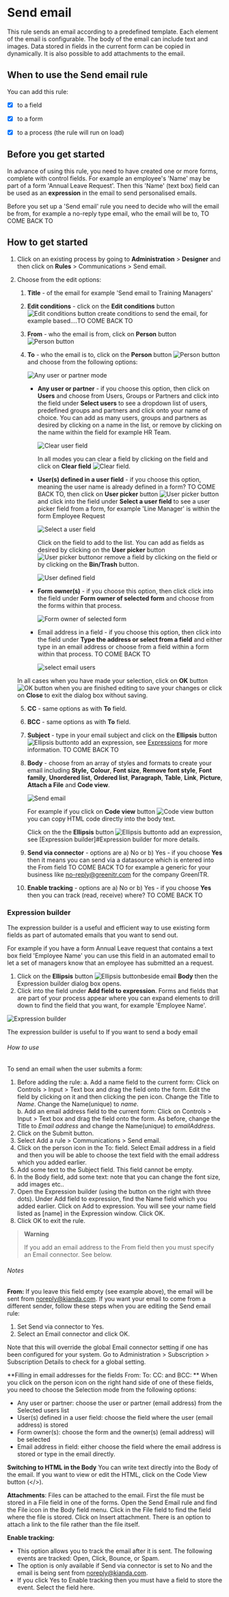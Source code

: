 # Send email #

This rule sends an email according to a predefined template.  Each element of the email is configurable.  The body of the email can include text and images.  Data stored in fields in the current form can be copied in dynamically.  It is also possible to add attachments to the email.



## When to use the Send email rule

You can add this rule:

- [x] to a field
- [x] to a form 
- [x] to a process (the rule will run on load)



## Before you get started ##

In advance of using this rule, you need to have created one or more forms, complete with control fields. For example an employee's 'Name' may be part of a form 'Annual Leave Request'. Then this 'Name' (text box) field can be used as an **expression** in the email to send personalised emails. 

Before you set up a 'Send email' rule you need to decide who will the email be from, for example a no-reply type email, who the email will be to, TO COME BACK TO





## **How to get started**

1. Click on an existing process by going to **Administration** > **Designer** and then click on **Rules** > Communications > Send email. 

2. Choose from the edit options:

   1. **Title** - of the email for example 'Send email to Training Managers'

   2. **Edit conditions** - click on the **Edit conditions** button ![Edit conditions button](images/editconditions.png) create conditions to send the email, for example based....TO COME BACK TO

   3. **From** - who the email is from, click on **Person** button ![Person button](images/person.png)

   4. **To** - who the email is to, click on the **Person** button ![Person button](images/person.png)and choose from the following options:

      ![Any user or partner mode](images/anygroups.png)

      - **Any user or partner** - if you choose this option, then click on **Users** and choose from Users, Groups or Partners and click into the field under **Select users** to see a dropdown list of users, predefined groups and partners and click onto your name of choice. You can add as many users, groups and partners as desired by clicking on a name in the list, or remove by clicking on the name within the field for example HR Team. 

        ![Clear user field](images/clearfield.png)
   
        In all modes you can clear a field by clicking on the field and click on **Clear field** ![Clear field](images/x.png).
   
      - **User(s) defined in a user field** - if you choose this option, meaning the user name is already defined in a form? TO COME BACK TO, then click on **User picker** button ![User picker button](images/userpicker.png) and click into the field under **Select a user field** to see a user picker field from a form, for example 'Line Manager' is within the form Employee Request
   
        ![Select a user field](images/userpickerfield.png)
   
        Click on the field to add to the list. You can add as fields as desired by clicking on the **User picker** button ![User picker button](images/userpicker.png)or remove a field by clicking on the field or by clicking on the **Bin/Trash** button. 
   
        ![User defined field](images/nameduserpicker.png)
   
        
   
      - **Form owner(s)** - if you choose this option, then click click into the field under **Form owner of selected form** and choose from the forms within that process.
   
        ![Form owner of selected form](images/formowners.png)
   
      - Email address in a field - if you choose this option, then click into the field under **Type the address or select from a field** and either type in an email address or choose from a field within a form within that process. TO COME BACK TO
      
        ![select email users](images/selectemailusers.png)
   
   In all cases when you have made your selection, click on  **OK** button ![OK button](C:\Kianda\docs-dev\rules\communications\send_email.assets\ok.png) when you are finished editing to save your changes or click on **Close** to exit the dialog box without saving.
   
   5. **CC** - same options as with **To** field.
   
   5. **BCC** - same options as with **To** field.
   
   5. **Subject** - type in your email subject and click on the **Ellipsis** button ![Ellipsis button](C:\Kianda\docs-dev\rules\communications\send_email.assets\ellipsis.png)to add an expression, see [Expressions](expressions.md) for more information. TO COME BACK TO
   
   5. **Body** - choose from an array of styles and formats to create your email including **Style,** **Colour**, **Font  size**, **Remove font style**, **Font family**, **Unordered list**, **Ordered list**, **Paragraph**, **Table**, **Link**, **Picture**, **Attach a File** and **Code view**. 
   
      ![Send email](images/email.png)
   
      For example if you click on **Code view** button ![Code view button](images/code.png)you can copy HTML code directly into the body text.
   
      Click on the the **Ellipsis** button ![Ellipsis button](images/ellipsis.png)to add an expression, see [Expression builder]#Expression builder for more details. 
   
   5. **Send via connector** - options are a) No or b) Yes - if you choose **Yes** then it means you can send via a datasource which is entered into the From field TO COME BACK TO for example a generic for your business like no-reply@greenitr.com for the company GreenITR.
   
   5. **Enable tracking** - options are a) No or b) Yes - if you choose **Yes** then you can track (read, receive) where? TO COME BACK TO



### Expression builder

The expression builder is a useful and efficient way to use existing form fields as part of automated emails that you want to send out.

For example if you have a form Annual Leave request that contains a text box field 'Employee Name' you can use this field in an automated email to let a set of managers know that an employee has submitted an a request. 

1. Click on the **Ellipsis** button ![Ellipsis button](images/ellipsis.png)beside email **Body** then the Expression builder dialog box opens.
2. Click into the field under **Add field to expression**. Forms and fields that are part of your process appear where you can expand elements to drill down to find the field that you want, for example 'Employee Name'.



![Expression builder](images/expressionaddfield.png)

The expression builder is useful to If you want to send a body email 

###### How to use
To send an email when the user submits a form:
1. Before adding the rule: 
   a. Add a name field to the current form: Click on Controls > Input > Text box and drag the field onto the form.  Edit the field by clicking on it and then clicking the pen icon. Change the Title to *Name*.  Change the Name(unique) to *name*.  
   b. Add an email address field to the current form: Click on Controls > Input > Text box and drag the field onto the form.  As before, change the Title to *Email address* and change the Name(unique) to *emailAddress*.  
2. Click on the Submit button.
3. Select Add a rule > Communications  > Send email.
4. Click on the person icon in the To: field.  Select Email address in a field and then you will be able to choose the text field with the email address which you added earlier.
5. Add some text to the Subject field. This field cannot be empty.
6. In the Body field, add some text: note that you can change the font size, add images etc.. 
7. Open the Expression builder (using the button on the right with three dots). Under Add field to expression, find the Name field which you added earlier.  Click on Add to expression.  You will see your name field listed as [name] in the Expression window.  Click OK.
8. Click OK to exit the rule. 

> **Warning** 
>
> If you add an email address to the From field then you must specify an Email connector.  See below.

###### Notes

**From:** If you leave this field empty (see example above), the email will be sent from noreply@kianda.com.  If you want your email to come from a different sender, follow these steps when you are editing the Send email rule:

1. Set Send via connector to Yes.  
2. Select an Email connector and click OK.

Note that this will override the global Email connector setting if one has been configured for your system.  Go to Administration > Subscription > Subscription Details to check for a global setting. 

**Filling in email addresses for the fields From: To: CC: and BCC: **
When you click on the person icon on the right hand side of one of these fields, you need to choose the Selection mode from the following options:
* Any user or partner: choose the user or partner (email address) from the Selected users list
* User(s) defined in a user field: choose the field where the user (email address) is stored
* Form owner(s): choose the form and the owner(s) (email address) will be selected
* Email address in field: either choose the field where the email address is stored or type in the email directly.

**Switching to HTML in the Body**
You can write text directly into the Body of the email.  If you want to view or edit the HTML, click on the Code View button (</>).  


**Attachments**: Files can be attached to the email.  First the file must be stored in a File field in one of the forms.  Open the Send Email rule and find the File icon in the Body field menu.  Click in the File field to find the field where the file is stored. Click on Insert attachment.  There is an option to attach a link to the file rather than the file itself.

**Enable tracking:** 

* This option allows you to track the email after it is sent. The following events are tracked: Open, Click, Bounce, or Spam.  
* The option is only available if Send via connector is set to No and the email is being sent from noreply@kianda.com. 
* If you click Yes to Enable tracking then you must have a field to store the event.  Select the field here.  